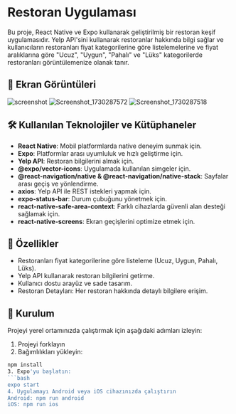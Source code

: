 # Restoran Uygulaması

Bu proje, React Native ve Expo kullanarak geliştirilmiş bir restoran keşif uygulamasıdır. Yelp API'sini kullanarak restoranlar hakkında bilgi sağlar ve kullanıcıların restoranları fiyat kategorilerine göre listelemelerine ve fiyat aralıklarına göre "Ucuz", "Uygun", "Pahalı" ve "Lüks" kategorilerde restoranları görüntülemenize olanak tanır.

## 📸 Ekran Görüntüleri

![screenshot](https://github.com/user-attachments/assets/e4dd529c-6cce-4514-a9a9-0a5940f65cd4)
![Screenshot_1730287572](https://github.com/user-attachments/assets/99cb4b17-c0d9-4b43-a925-a182fd939b6f)
![Screenshot_1730287518](https://github.com/user-attachments/assets/d6c6b961-516d-4c93-8d1e-dc62253be2dd)

## 🛠 Kullanılan Teknolojiler ve Kütüphaneler

- **React Native**: Mobil platformlarda native deneyim sunmak için.
- **Expo**: Platformlar arası uyumluluk ve hızlı geliştirme için.
- **Yelp API**: Restoran bilgilerini almak için.
- **@expo/vector-icons**: Uygulamada kullanılan simgeler için.
- **@react-navigation/native & @react-navigation/native-stack**: Sayfalar arası geçiş ve yönlendirme.
- **axios**: Yelp API ile REST istekleri yapmak için.
- **expo-status-bar**: Durum çubuğunu yönetmek için.
- **react-native-safe-area-context**: Farklı cihazlarda güvenli alan desteği sağlamak için.
- **react-native-screens**: Ekran geçişlerini optimize etmek için.

## 🎯 Özellikler

- Restoranları fiyat kategorilerine göre listeleme (Ucuz, Uygun, Pahalı, Lüks).
- Yelp API kullanarak restoran bilgilerini getirme.
- Kullanıcı dostu arayüz ve sade tasarım.
- Restoran Detayları: Her restoran hakkında detaylı bilgilere erişim.

 ## 🚀 Kurulum

Projeyi yerel ortamınızda çalıştırmak için aşağıdaki adımları izleyin:

1. Projeyi forklayın
2. Bağımlılıkları yükleyin:
```bash
npm install
3. Expo'yu başlatın:
```bash
expo start
4. Uygulamayı Android veya iOS cihazınızda çalıştırın
Android: npm run android
iOS: npm run ios

